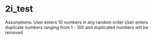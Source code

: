# 2i_test

Assumptions:
User enters 10 numbers in any random order
User enters duplicate numbers ranging from 1 - 100 and duplicated numbers will be removed
